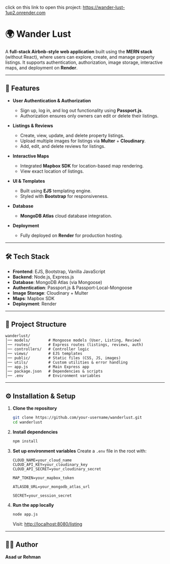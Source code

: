 click on this link to open this project:
https://wander-lust-1up2.onrender.com

# 🌍 Wander Lust

A **full-stack Airbnb-style web application** built using the **MERN stack** (without React), where users can explore, create, and manage property listings. It supports authentication, authorization, image storage, interactive maps, and deployment on **Render**.

---

## 🚀 Features

* **User Authentication & Authorization**

  * Sign up, log in, and log out functionality using **Passport.js**.
  * Authorization ensures only owners can edit or delete their listings.

* **Listings & Reviews**

  * Create, view, update, and delete property listings.
  * Upload multiple images for listings via **Multer** + **Cloudinary**.
  * Add, edit, and delete reviews for listings.

* **Interactive Maps**

  * Integrated **Mapbox SDK** for location-based map rendering.
  * View exact location of listings.

* **UI & Templates**

  * Built using **EJS** templating engine.
  * Styled with **Bootstrap** for responsiveness.

* **Database**

  * **MongoDB Atlas** cloud database integration.

* **Deployment**

  * Fully deployed on **Render** for production hosting.

---

## 🛠️ Tech Stack

* **Frontend**: EJS, Bootstrap, Vanilla JavaScript
* **Backend**: Node.js, Express.js
* **Database**: MongoDB Atlas (via Mongoose)
* **Authentication**: Passport.js & Passport-Local-Mongoose
* **Image Storage**: Cloudinary + Multer
* **Maps**: Mapbox SDK
* **Deployment**: Render

---

## 📂 Project Structure

```
wanderlust/
│── models/        # Mongoose models (User, Listing, Review)
│── routes/        # Express routes (listings, reviews, auth)
│── controllers/   # Controller logic
│── views/         # EJS templates
│── public/        # Static files (CSS, JS, images)
│── utils/         # Custom utilities & error handling
│── app.js         # Main Express app
│── package.json   # Dependencies & scripts
│── .env           # Environment variables
```

---

## ⚙️ Installation & Setup

1. **Clone the repository**

   ```bash
   git clone https://github.com/your-username/wanderlust.git
   cd wanderlust
   ```

2. **Install dependencies**

   ```bash
   npm install
   ```

3. **Set up environment variables**
   Create a `.env` file in the root with:

   ```env
   CLOUD_NAME=your_cloud_name
   CLOUD_API_KEY=your_cloudinary_key
   CLOUD_API_SECRET=your_cloudinary_secret

   MAP_TOKEN=your_mapbox_token

   ATLASDB_URL=your_mongodb_atlas_url

   SECRET=your_session_secret
   ```

4. **Run the app locally**

   ```bash
   node app.js
   ```

   Visit: [http://localhost:8080/listing](http://localhost:8080/listing)

---



## 👨‍💻 Author

**Asad ur Rehman**

